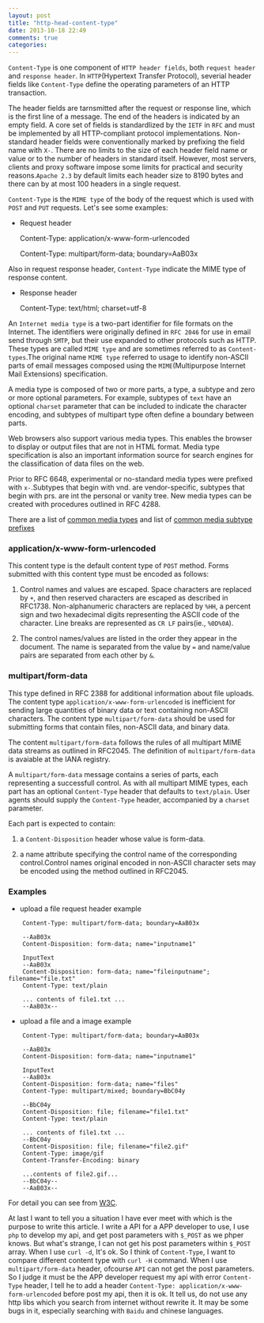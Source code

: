 ```yaml
---
layout: post
title: "http-head-content-type"
date: 2013-10-18 22:49
comments: true
categories: 
---
```


`Content-Type` is one component of `HTTP header fields`, both `request header` and `response header`.
In `HTTP`(Hypertext Transfer Protocol), severial header fields like `Content-Type` define the
operating parameters of an HTTP transaction.

The header fields are tarnsmitted after the request or response line, which is the first line of a
message. The end of the headers is indicated by an empty field. A core set of fields is standardlized
by the `IETF` in `RFC` and must be implemented by all HTTP-compliant protocol implementations.
Non-standard header fields were conventionally marked by prefixing the field name with `X-`.
There are no limits to the size of each header field name or value or to the number of headers in
standard itself. However, most servers, clients and proxy software impose some limits for practical
and security reasons.`Apache 2.3` by default limits each header size to 8190 bytes and there can by at
most 100 headers in a single request.

<!--more-->

`Content-Type` is the `MIME type` of the body of the request which is used with `POST` and `PUT` requests.
Let's see some examples:

* Request header

    Content-Type: application/x-www-form-urlencoded

    Content-Type: multipart/form-data; boundary=AaB03x

Also in request response header, `Content-Type` indicate the MIME type of response content.

* Response header

    Content-Type: text/html; charset=utf-8

An `Internet media type` is a two-part identifier for file formats on the Internet.
The identifiers were originally defined in `RFC 2046` for use in email send through
`SMTP`, but their use expanded to other protocols such as HTTP. These types are called
`MIME type` and are sometimes referred to as `Content-types`.The original name `MIME type`
referred to usage to identify non-ASCII parts of email messages composed using the
`MIME`(Multipurpose Internet Mail Extensions) specification.

A media type is composed of two or more parts, a type, a subtype and zero or more optional parameters.
For example, subtypes of `text` have an optional `charset` parameter that can be included to indicate
the character encoding, and subtypes of multipart type often define a boundary between parts.

Web browsers also support various media types. This enables the browser to display or output files
that are not in HTML format. Media type specification is also an important information source
for search engines for the classification of data files on the web.

Prior to RFC 6648, experimental or no-standard media types were prefixed with `x-`.Subtypes that
begin with vnd. are vendor-specific, subtypes that begin with prs. are int the personal or vanity tree.
New media types can be created with procedures outlined in RFC 4288.

There are a list of [common media types](http://en.wikipedia.org/wiki/Internet_media_type#List_of_common_media_types) 
and list of 
[common media subtype prefixes](http://en.wikipedia.org/wiki/Internet_media_type#List_of_common_media_subtype_prefixes)

### application/x-www-form-urlencoded

This content type is the default content type of `POST` method.
Forms submitted with this content type must be encoded as follows:

1. Control names and values are escaped. Space characters are replaced by `+`, and then reserved characters
are escaped as described in RFC1738. Non-alphanumeric characters are replaced by `%HH`, a percent sign and
two hexadecimal digits representing the ASCII code of the character. Line breaks are represented as `CR LF`
pairs(ie., `%0D%0A`).

2. The control names/values are listed in the order they appear in the document. The name is separated from
the value by `=` and name/value pairs are separated from each other by `&`.

### multipart/form-data

This type defined in RFC 2388 for additional information about file uploads.
The content type `application/x-www-form-urlencoded` is inefficient for sending large quantities of binary
data or text containing non-ASCII characters. The content type `multipart/form-data` should be used for
submitting forms that contain files, non-ASCII data, and binary data.

The content `multipart/form-data` follows the rules of all multipart MIME data streams as outlined in
RFC2045. The definition of `multipart/form-data` is avaiable at the IANA registry.

A `multipart/form-data` message contains a series of parts, each representing a successfull control.
As with all multipart MIME types, each part has an optional `Content-Type` header that defaults to
`text/plain`. User agents should supply the `Content-Type` header, accompanied by a `charset` parameter.

Each part is expected to contain:

1. a `Content-Disposition` header whose value is form-data.

2. a name attribute specifying the control name of the corresponding control.Control names original
encoded in non-ASCII character sets may be encoded using the method outlined in RFC2045.

### Examples

* upload a file request header example

```
    Content-Type: multipart/form-data; boundary=AaB03x

    --AaB03x
    Content-Disposition: form-data; name="inputname1"

    InputText
    --AaB03x
    Content-Disposition: form-data; name="fileinputname"; filename="file.txt"
    Content-Type: text/plain

    ... contents of file1.txt ...
    --AaB03x--
```

* upload a file and a image example

```
    Content-Type: multipart/form-data; boundary=AaB03x

    --AaB03x
    Content-Disposition: form-data; name="inputname1"

    InputText
    --AaB03x
    Content-Disposition: form-data; name="files"
    Content-Type: multipart/mixed; boundary=BbC04y

    --BbC04y
    Content-Disposition: file; filename="file1.txt"
    Content-Type: text/plain

    ... contents of file1.txt ...
    --BbC04y
    Content-Disposition: file; filename="file2.gif"
    Content-Type: image/gif
    Content-Transfer-Encoding: binary

    ...contents of file2.gif...
    --BbC04y--
    --AaB03x--
```

For detail you can see from [W3C](http://www.w3.org/TR/html401/interact/forms.html#h-17.13.4.1).

At last I want to tell you a situation I have ever meet with which is the purpose to write this article.
I write a API for a APP developer
to use, I use `php` to develop my api, and get post parameters with `$_POST` as we phper knows.
But what's strange, I can not get his post parameters within `$_POST` array. When I use `curl -d`,
It's ok. So I think of `Content-Type`, I want to compare different content type with `curl -H` command.
When I use `multipart/form-data` header, ofcourse `API` can not get the post parameters. So I judge
it must be the APP developer request my api with error `Content-Type` header, I tell he to add a header
`Content-Type: application/x-www-form-urlencoded` before post my api, then it is ok. It tell us, do not
use any http libs which you search from internet without rewrite it. It may be some bugs in it, especially
searching with `Baidu` and chinese languages.


